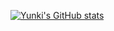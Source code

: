 [![Yunki's GitHub stats](https://github-readme-stats.vercel.app/api?username=kykim0613&theme=slateorange&show_icons=true)](https://github.com/kykim0613/kykim0613)
